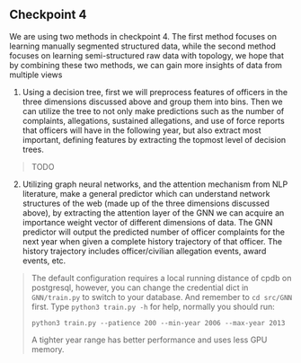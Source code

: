 ## Checkpoint 4
We are using two methods in checkpoint 4. The first method focuses on learning manually segmented structured data, while the second method focuses on learning semi-structured raw data with topology, we hope that by combining these two methods, we can gain more insights of data from multiple views

1. Using a decision tree, first we will preprocess features of officers in the three dimensions discussed above and group them into bins. Then we can utilize the tree to not only make predictions such as the number of complaints, allegations, sustained allegations, and use of force reports that officers will have in the following year, but also extract most important, defining features by extracting the topmost level of decision trees.

> TODO

2. Utilizing graph neural networks, and the attention mechanism from NLP literature, make a general predictor which can understand network structures of the web (made up of the three dimensions discussed above), by extracting the attention layer of the GNN we can acquire an importance weight vector of different dimensions of data. The GNN predictor will output the predicted number of officer complaints for the next year when given a complete history trajectory of that officer. The history trajectory includes officer/civilian allegation events, award events, etc.

> The default configuration requires a local running distance of cpdb on postgresql, however, you can change the credential dict in `GNN/train.py` to switch to your database. And remember to `cd src/GNN` first.
> Type `python3 train.py -h` for help, normally you should run:
> ```
> python3 train.py --patience 200 --min-year 2006 --max-year 2013
> ```
> A tighter year range has better performance and uses less GPU memory.

